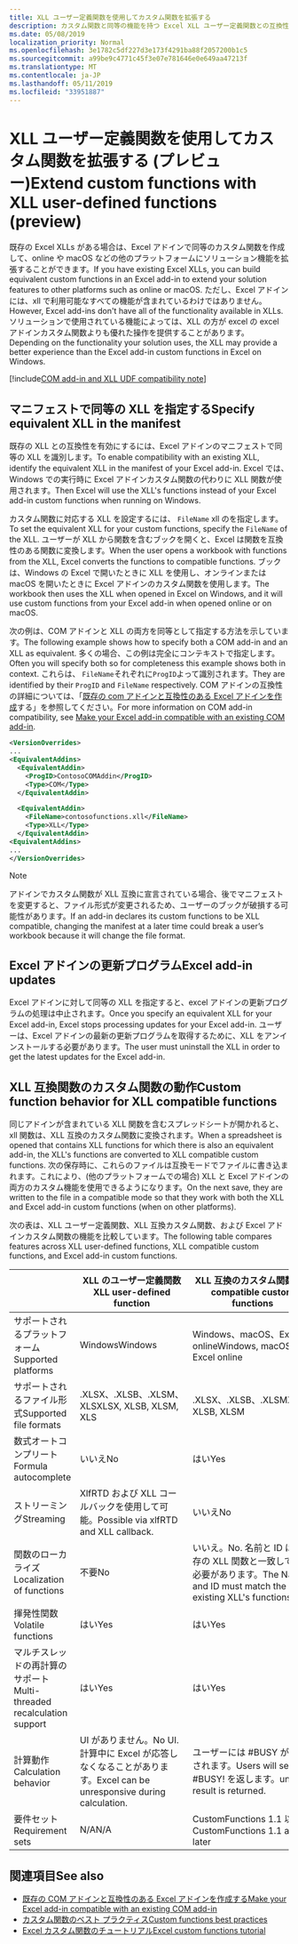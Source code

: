 ```yaml
---
title: XLL ユーザー定義関数を使用してカスタム関数を拡張する
description: カスタム関数と同等の機能を持つ Excel XLL ユーザー定義関数との互換性を有効にする (プレビュー)
ms.date: 05/08/2019
localization_priority: Normal
ms.openlocfilehash: 3e1782c5df227d3e173f4291ba88f2057200b1c5
ms.sourcegitcommit: a99be9c4771c45f3e07e781646e0e649aa47213f
ms.translationtype: MT
ms.contentlocale: ja-JP
ms.lasthandoff: 05/11/2019
ms.locfileid: "33951887"
---
```

# <a name="extend-custom-functions-with-xll-user-defined-functions-preview"></a><span data-ttu-id="1d69c-103">XLL ユーザー定義関数を使用してカスタム関数を拡張する (プレビュー)</span><span class="sxs-lookup"><span data-stu-id="1d69c-103">Extend custom functions with XLL user-defined functions (preview)</span></span>

<span data-ttu-id="1d69c-104">既存の Excel XLLs がある場合は、Excel アドインで同等のカスタム関数を作成して、online や macOS などの他のプラットフォームにソリューション機能を拡張することができます。</span><span class="sxs-lookup"><span data-stu-id="1d69c-104">If you have existing Excel XLLs, you can build equivalent custom functions in an Excel add-in to extend your solution features to other platforms such as online or macOS.</span></span> <span data-ttu-id="1d69c-105">ただし、Excel アドインには、xll で利用可能なすべての機能が含まれているわけではありません。</span><span class="sxs-lookup"><span data-stu-id="1d69c-105">However, Excel add-ins don't have all of the functionality available in XLLs.</span></span> <span data-ttu-id="1d69c-106">ソリューションで使用されている機能によっては、XLL の方が excel の excel アドインカスタム関数よりも優れた操作を提供することがあります。</span><span class="sxs-lookup"><span data-stu-id="1d69c-106">Depending on the functionality your solution uses, the XLL may provide a better experience than the Excel add-in custom functions in Excel on Windows.</span></span>

[!include[COM add-in and XLL UDF compatibility note](../includes/xll-compatibility-note.md)]

## <a name="specify-equivalent-xll-in-the-manifest"></a><span data-ttu-id="1d69c-107">マニフェストで同等の XLL を指定する</span><span class="sxs-lookup"><span data-stu-id="1d69c-107">Specify equivalent XLL in the manifest</span></span>

<span data-ttu-id="1d69c-108">既存の XLL との互換性を有効にするには、Excel アドインのマニフェストで同等の XLL を識別します。</span><span class="sxs-lookup"><span data-stu-id="1d69c-108">To enable compatibility with an existing XLL, identify the equivalent XLL in the manifest of your Excel add-in.</span></span> <span data-ttu-id="1d69c-109">Excel では、Windows での実行時に Excel アドインカスタム関数の代わりに XLL 関数が使用されます。</span><span class="sxs-lookup"><span data-stu-id="1d69c-109">Then Excel will use the XLL's functions instead of your Excel add-in custom functions when running on Windows.</span></span>

<span data-ttu-id="1d69c-110">カスタム関数に対応する XLL を設定するには、 `FileName` xll のを指定します。</span><span class="sxs-lookup"><span data-stu-id="1d69c-110">To set the equivalent XLL for your custom functions, specify the `FileName` of the XLL.</span></span> <span data-ttu-id="1d69c-111">ユーザーが XLL から関数を含むブックを開くと、Excel は関数を互換性のある関数に変換します。</span><span class="sxs-lookup"><span data-stu-id="1d69c-111">When the user opens a workbook with functions from the XLL, Excel converts the functions to compatible functions.</span></span> <span data-ttu-id="1d69c-112">ブックは、Windows の Excel で開いたときに XLL を使用し、オンラインまたは macOS を開いたときに Excel アドインのカスタム関数を使用します。</span><span class="sxs-lookup"><span data-stu-id="1d69c-112">The workbook then uses the XLL when opened in Excel on Windows, and it will use custom functions from your Excel add-in when opened online or on macOS.</span></span>

<span data-ttu-id="1d69c-113">次の例は、COM アドインと XLL の両方を同等として指定する方法を示しています。</span><span class="sxs-lookup"><span data-stu-id="1d69c-113">The following example shows how to specify both a COM add-in and an XLL as equivalent.</span></span> <span data-ttu-id="1d69c-114">多くの場合、この例は完全にコンテキストで指定します。</span><span class="sxs-lookup"><span data-stu-id="1d69c-114">Often you will specify both so for completeness this example shows both in context.</span></span> <span data-ttu-id="1d69c-115">これらは、 `FileName`それぞれに`ProgID`よって識別されます。</span><span class="sxs-lookup"><span data-stu-id="1d69c-115">They are identified by their `ProgID` and `FileName` respectively.</span></span> <span data-ttu-id="1d69c-116">COM アドインの互換性の詳細については、「[既存の com アドインと互換性のある Excel アドインを作成](../develop/make-office-add-in-compatible-with-existing-com-add-in.md)する」を参照してください。</span><span class="sxs-lookup"><span data-stu-id="1d69c-116">For more information on COM add-in compatibility, see [Make your Excel add-in compatible with an existing COM add-in](../develop/make-office-add-in-compatible-with-existing-com-add-in.md).</span></span>

```xml
<VersionOverrides>
...
<EquivalentAddins>
  <EquivalentAddin>
    <ProgID>ContosoCOMAddin</ProgID>
    <Type>COM</Type>
  </EquivalentAddin>

  <EquivalentAddin>
    <FileName>contosofunctions.xll</FileName>
    <Type>XLL</Type>
  </EquivalentAddin>
<EquivalentAddins>
...
</VersionOverrides>
```

> [!NOTE]
> <span data-ttu-id="1d69c-117">アドインでカスタム関数が XLL 互換に宣言されている場合、後でマニフェストを変更すると、ファイル形式が変更されるため、ユーザーのブックが破損する可能性があります。</span><span class="sxs-lookup"><span data-stu-id="1d69c-117">If an add-in declares its custom functions to be XLL compatible, changing the manifest at a later time could break a user’s workbook because it will change the file format.</span></span>

## <a name="excel-add-in-updates"></a><span data-ttu-id="1d69c-118">Excel アドインの更新プログラム</span><span class="sxs-lookup"><span data-stu-id="1d69c-118">Excel add-in updates</span></span>

<span data-ttu-id="1d69c-119">Excel アドインに対して同等の XLL を指定すると、excel アドインの更新プログラムの処理は中止されます。</span><span class="sxs-lookup"><span data-stu-id="1d69c-119">Once you specify an equivalent XLL for your Excel add-in, Excel stops processing updates for your Excel add-in.</span></span> <span data-ttu-id="1d69c-120">ユーザーは、Excel アドインの最新の更新プログラムを取得するために、XLL をアンインストールする必要があります。</span><span class="sxs-lookup"><span data-stu-id="1d69c-120">The user must uninstall the XLL in order to get the latest updates for the Excel add-in.</span></span>

## <a name="custom-function-behavior-for-xll-compatible-functions"></a><span data-ttu-id="1d69c-121">XLL 互換関数のカスタム関数の動作</span><span class="sxs-lookup"><span data-stu-id="1d69c-121">Custom function behavior for XLL compatible functions</span></span>

<span data-ttu-id="1d69c-122">同じアドインが含まれている XLL 関数を含むスプレッドシートが開かれると、xll 関数は、XLL 互換のカスタム関数に変換されます。</span><span class="sxs-lookup"><span data-stu-id="1d69c-122">When a spreadsheet is opened that contains XLL functions for which there is also an equivalent add-in, the XLL's functions are converted to XLL compatible custom functions.</span></span> <span data-ttu-id="1d69c-123">次の保存時に、これらのファイルは互換モードでファイルに書き込まれます。これにより、(他のプラットフォームでの場合) XLL と Excel アドインの両方のカスタム機能を使用できるようになります。</span><span class="sxs-lookup"><span data-stu-id="1d69c-123">On the next save, they are written to the file in a compatible mode so that they work with both the XLL and Excel add-in custom functions (when on other platforms).</span></span>

<span data-ttu-id="1d69c-124">次の表は、XLL ユーザー定義関数、XLL 互換カスタム関数、および Excel アドインカスタム関数の機能を比較しています。</span><span class="sxs-lookup"><span data-stu-id="1d69c-124">The following table compares features across XLL user-defined functions, XLL compatible custom functions, and Excel add-in custom functions.</span></span>

|         |<span data-ttu-id="1d69c-125">XLL のユーザー定義関数</span><span class="sxs-lookup"><span data-stu-id="1d69c-125">XLL user-defined function</span></span> |<span data-ttu-id="1d69c-126">XLL 互換のカスタム関数</span><span class="sxs-lookup"><span data-stu-id="1d69c-126">XLL compatible custom functions</span></span> |<span data-ttu-id="1d69c-127">Excel アドインのカスタム関数</span><span class="sxs-lookup"><span data-stu-id="1d69c-127">Excel add-in custom function</span></span> |
|---------|---------|---------|---------|
| <span data-ttu-id="1d69c-128">サポートされるプラットフォーム</span><span class="sxs-lookup"><span data-stu-id="1d69c-128">Supported platforms</span></span> | <span data-ttu-id="1d69c-129">Windows</span><span class="sxs-lookup"><span data-stu-id="1d69c-129">Windows</span></span> | <span data-ttu-id="1d69c-130">Windows、macOS、Excel online</span><span class="sxs-lookup"><span data-stu-id="1d69c-130">Windows, macOS, Excel online</span></span> | <span data-ttu-id="1d69c-131">Windows、macOS、Excel online</span><span class="sxs-lookup"><span data-stu-id="1d69c-131">Windows, macOS, Excel online</span></span> |
| <span data-ttu-id="1d69c-132">サポートされるファイル形式</span><span class="sxs-lookup"><span data-stu-id="1d69c-132">Supported file formats</span></span> | <span data-ttu-id="1d69c-133">.XLSX、.XLSB、.XLSM、XLS</span><span class="sxs-lookup"><span data-stu-id="1d69c-133">XLSX, XLSB, XLSM, XLS</span></span> | <span data-ttu-id="1d69c-134">.XLSX、.XLSB、.XLSM</span><span class="sxs-lookup"><span data-stu-id="1d69c-134">XLSX, XLSB, XLSM</span></span> | <span data-ttu-id="1d69c-135">.XLSX、.XLSB、.XLSM</span><span class="sxs-lookup"><span data-stu-id="1d69c-135">XLSX, XLSB, XLSM</span></span> |
| <span data-ttu-id="1d69c-136">数式オートコンプリート</span><span class="sxs-lookup"><span data-stu-id="1d69c-136">Formula autocomplete</span></span> | <span data-ttu-id="1d69c-137">いいえ</span><span class="sxs-lookup"><span data-stu-id="1d69c-137">No</span></span> | <span data-ttu-id="1d69c-138">はい</span><span class="sxs-lookup"><span data-stu-id="1d69c-138">Yes</span></span> | <span data-ttu-id="1d69c-139">はい</span><span class="sxs-lookup"><span data-stu-id="1d69c-139">Yes</span></span> |
| <span data-ttu-id="1d69c-140">ストリーミング</span><span class="sxs-lookup"><span data-stu-id="1d69c-140">Streaming</span></span> | <span data-ttu-id="1d69c-141">XlfRTD および XLL コールバックを使用して可能。</span><span class="sxs-lookup"><span data-stu-id="1d69c-141">Possible via xlfRTD and XLL callback.</span></span> | <span data-ttu-id="1d69c-142">いいえ</span><span class="sxs-lookup"><span data-stu-id="1d69c-142">No</span></span> | <span data-ttu-id="1d69c-143">はい</span><span class="sxs-lookup"><span data-stu-id="1d69c-143">Yes</span></span> |
| <span data-ttu-id="1d69c-144">関数のローカライズ</span><span class="sxs-lookup"><span data-stu-id="1d69c-144">Localization of functions</span></span> | <span data-ttu-id="1d69c-145">不要</span><span class="sxs-lookup"><span data-stu-id="1d69c-145">No</span></span> | <span data-ttu-id="1d69c-146">いいえ。</span><span class="sxs-lookup"><span data-stu-id="1d69c-146">No.</span></span> <span data-ttu-id="1d69c-147">名前と ID は、既存の XLL 関数と一致している必要があります。</span><span class="sxs-lookup"><span data-stu-id="1d69c-147">The Name and ID must match the existing XLL's functions.</span></span> | <span data-ttu-id="1d69c-148">はい</span><span class="sxs-lookup"><span data-stu-id="1d69c-148">Yes</span></span> |
| <span data-ttu-id="1d69c-149">揮発性関数</span><span class="sxs-lookup"><span data-stu-id="1d69c-149">Volatile functions</span></span> | <span data-ttu-id="1d69c-150">はい</span><span class="sxs-lookup"><span data-stu-id="1d69c-150">Yes</span></span> | <span data-ttu-id="1d69c-151">はい</span><span class="sxs-lookup"><span data-stu-id="1d69c-151">Yes</span></span> | <span data-ttu-id="1d69c-152">はい</span><span class="sxs-lookup"><span data-stu-id="1d69c-152">Yes</span></span> |
| <span data-ttu-id="1d69c-153">マルチスレッドの再計算のサポート</span><span class="sxs-lookup"><span data-stu-id="1d69c-153">Multi-threaded recalculation support</span></span> | <span data-ttu-id="1d69c-154">はい</span><span class="sxs-lookup"><span data-stu-id="1d69c-154">Yes</span></span> | <span data-ttu-id="1d69c-155">はい</span><span class="sxs-lookup"><span data-stu-id="1d69c-155">Yes</span></span> | <span data-ttu-id="1d69c-156">はい</span><span class="sxs-lookup"><span data-stu-id="1d69c-156">Yes</span></span> |
| <span data-ttu-id="1d69c-157">計算動作</span><span class="sxs-lookup"><span data-stu-id="1d69c-157">Calculation behavior</span></span> | <span data-ttu-id="1d69c-158">UI がありません。</span><span class="sxs-lookup"><span data-stu-id="1d69c-158">No UI.</span></span> <span data-ttu-id="1d69c-159">計算中に Excel が応答しなくなることがあります。</span><span class="sxs-lookup"><span data-stu-id="1d69c-159">Excel can be unresponsive during calculation.</span></span> | <span data-ttu-id="1d69c-160">ユーザーには #BUSY が表示されます。</span><span class="sxs-lookup"><span data-stu-id="1d69c-160">Users will see #BUSY!</span></span> <span data-ttu-id="1d69c-161">を返します。</span><span class="sxs-lookup"><span data-stu-id="1d69c-161">until a result is returned.</span></span> | <span data-ttu-id="1d69c-162">ユーザーには #BUSY が表示されます。</span><span class="sxs-lookup"><span data-stu-id="1d69c-162">Users will see #BUSY!</span></span> <span data-ttu-id="1d69c-163">を返します。</span><span class="sxs-lookup"><span data-stu-id="1d69c-163">until a result is returned.</span></span> |
| <span data-ttu-id="1d69c-164">要件セット</span><span class="sxs-lookup"><span data-stu-id="1d69c-164">Requirement sets</span></span> | <span data-ttu-id="1d69c-165">N/A</span><span class="sxs-lookup"><span data-stu-id="1d69c-165">N/A</span></span> | <span data-ttu-id="1d69c-166">CustomFunctions 1.1 以降</span><span class="sxs-lookup"><span data-stu-id="1d69c-166">CustomFunctions 1.1 and later</span></span> | <span data-ttu-id="1d69c-167">CustomFunctions 1.1 以降</span><span class="sxs-lookup"><span data-stu-id="1d69c-167">CustomFunctions 1.1 and later</span></span> |

## <a name="see-also"></a><span data-ttu-id="1d69c-168">関連項目</span><span class="sxs-lookup"><span data-stu-id="1d69c-168">See also</span></span>

- [<span data-ttu-id="1d69c-169">既存の COM アドインと互換性のある Excel アドインを作成する</span><span class="sxs-lookup"><span data-stu-id="1d69c-169">Make your Excel add-in compatible with an existing COM add-in</span></span>](../develop/make-office-add-in-compatible-with-existing-com-add-in.md)
- [<span data-ttu-id="1d69c-170">カスタム関数のベスト プラクティス</span><span class="sxs-lookup"><span data-stu-id="1d69c-170">Custom functions best practices</span></span>](custom-functions-best-practices.md)
- [<span data-ttu-id="1d69c-171">Excel カスタム関数のチュートリアル</span><span class="sxs-lookup"><span data-stu-id="1d69c-171">Excel custom functions tutorial</span></span>](../tutorials/excel-tutorial-create-custom-functions.md)
